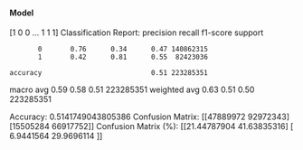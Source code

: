 #### Model
[1 0 0 ... 1 1 1]
Classification Report:
              precision    recall  f1-score   support

           0       0.76      0.34      0.47 140862315
           1       0.42      0.81      0.55  82423036

    accuracy                           0.51 223285351
   macro avg       0.59      0.58      0.51 223285351
weighted avg       0.63      0.51      0.50 223285351

Accuracy: 0.5141749043805386
Confusion Matrix:
[[47889972 92972343]
 [15505284 66917752]]
Confusion Matrix (%):
[[21.44787904 41.63835316]
 [ 6.9441564  29.9696114 ]]
